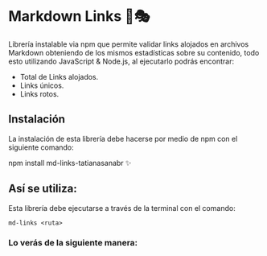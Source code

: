 # Markdown Links 📂🎭

Librería instalable via npm que permite validar links alojados en archivos Markdown obteniendo de los mismos estadísticas sobre su contenido, todo esto utilizando JavaScript & Node.js, al ejecutarlo podrás encontrar:

- Total de Links alojados.
- Links únicos.
- Links rotos.

## Instalación

La instalación de esta librería debe hacerse por medio de npm con el siguiente comando:

npm install md-links-tatianasanabr ✨

## Así se utiliza:

Esta librería debe ejecutarse a través de la terminal con el comando:

`md-links <ruta>`

### Lo verás de la siguiente manera: